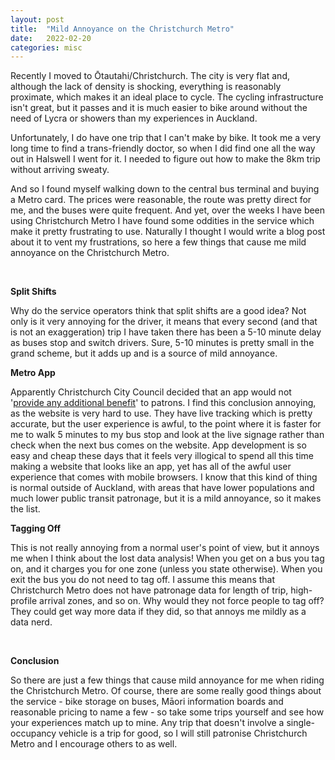 ```yaml
---
layout: post
title:  "Mild Annoyance on the Christchurch Metro"
date:   2022-02-20
categories: misc
---
```


Recently I moved to &#332;tautahi/Christchurch. The city is very flat and, although the lack of density is shocking, everything is reasonably proximate, which makes it an ideal place to cycle. The cycling infrastructure isn't great, but it passes and it is much easier to bike around without the need of Lycra or showers than my experiences in Auckland. 

Unfortunately, I do have one trip that I can't make by bike. It took me a very long time to find a trans-friendly doctor, so when I did find one all the way out in Halswell I went for it. I needed to figure out how to make the 8km trip without arriving sweaty.

And so I found myself walking down to the central bus terminal and buying a Metro card. The prices were reasonable, the route was pretty direct for me, and the buses were quite frequent. And yet, over the weeks I have been using Christchurch Metro I have found some oddities in the service which make it pretty frustrating to use. Naturally I thought I would write a blog post about it to vent my frustrations, so here a few things that cause me mild annoyance on the Christchurch Metro.

<br>

**Split Shifts**

Why do the service operators think that split shifts are a good idea? Not only is it very annoying for the driver, it means that every second (and that is not an exaggeration) trip I have taken there has been a 5-10 minute delay as buses stop and switch drivers. Sure, 5-10 minutes is pretty small in the grand scheme, but it adds up and is a source of mild annoyance.

**Metro App**

Apparently Christchurch City Council decided that an app would not '[provide any additional benefit](https://www.metroinfo.co.nz/news/real-time-information/)' to patrons. I find this conclusion annoying, as the website is very hard to use. They have live tracking which is pretty accurate, but the user experience is awful, to the point where it is faster for me to walk 5 minutes to my bus stop and look at the live signage rather than check when the next bus comes on the website. App development is so easy and cheap these days that it feels very illogical to spend all this time making a website that looks like an app, yet has all of the awful user experience that comes with mobile browsers. I know that this kind of thing is normal outside of Auckland, with areas that have lower populations and much lower public transit patronage, but it is a mild annoyance, so it makes the list. 

**Tagging Off**

This is not really annoying from a normal user's point of view, but it annoys me when I think about the lost data analysis! When you get on a bus you tag on, and it charges you for one zone (unless you state otherwise). When you exit the bus you do not need to tag off. I assume this means that Christchurch Metro does not have patronage data for length of trip, high-profile arrival zones, and so on. Why would they not force people to tag off? They could get way more data if they did, so that annoys me mildly as a data nerd.

<br>

**Conclusion**

So there are just a few things that cause mild annoyance for me when riding the Christchurch Metro. Of course, there are some really good things about the service - bike storage on buses, M&#257;ori information boards and reasonable pricing to name a few - so take some trips yourself and see how your experiences match up to mine. Any trip that doesn't involve a single-occupancy vehicle is a trip for good, so I will still patronise Christchurch Metro and I encourage others to as well.
